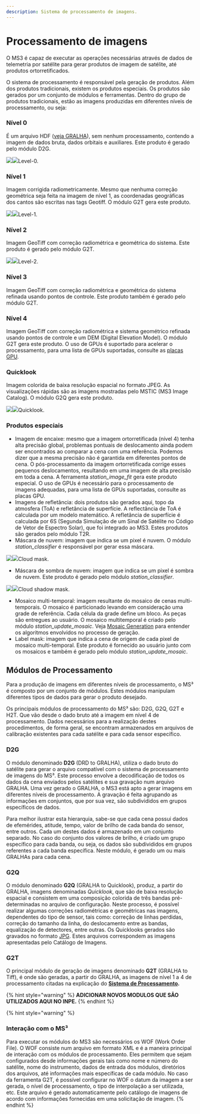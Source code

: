 ```yaml
---
description: Sistema de processamento de imagens.
---
```


# Processamento de imagens

O MS3 é capaz de executar as operações necessárias através de dados de telemetria por satélite para gerar produtos de imagem de satélite, até produtos ortorretificados.

O sistema de processamento é responsável pela geração de produtos. Além dos produtos tradicionais, existem os produtos especiais. Os produtos são gerados por um conjunto de módulos e ferramentas. Dentro do grupo de produtos tradicionais, estão as imagens produzidas em diferentes níveis de processamento, ou seja:

### Nível 0

É um arquivo HDF \([veja GRALHA](http://enms3wiki.dpi.inpe.br/wiki/GRALHA)\), sem nenhum processamento, contendo a imagem de dados bruta, dados orbitais e auxiliares. Este produto é gerado pelo módulo D2G.

[![](http://enms3wiki.dpi.inpe.br/en.w/images/thumb/9/95/Gralha.jpg/600px-Gralha.jpg)](http://enms3wiki.dpi.inpe.br/wiki/File:Gralha.jpg)[![](http://enms3wiki.dpi.inpe.br/en.w/skins/common/images/magnify-clip.png)](http://enms3wiki.dpi.inpe.br/wiki/File:Gralha.jpg)Level-0.

### Nível 1

Imagem corrigida radiometricamente. Mesmo que nenhuma correção geométrica seja feita na imagem de nível 1, as coordenadas geográficas dos cantos são escritas nas tags Geotiff. O módulo G2T gera este produto.

[![](http://enms3wiki.dpi.inpe.br/en.w/images/thumb/7/71/Level1.jpg/400px-Level1.jpg)](http://enms3wiki.dpi.inpe.br/wiki/File:Level1.jpg)[![](http://enms3wiki.dpi.inpe.br/en.w/skins/common/images/magnify-clip.png)](http://enms3wiki.dpi.inpe.br/wiki/File:Level1.jpg)Level-1.

### Nível 2

Imagem GeoTiff com correção radiométrica e geométrica do sistema. Este produto é gerado pelo módulo G2T.

[![](http://enms3wiki.dpi.inpe.br/en.w/images/thumb/8/83/Level2.jpg/400px-Level2.jpg)](http://enms3wiki.dpi.inpe.br/wiki/File:Level2.jpg)[![](http://enms3wiki.dpi.inpe.br/en.w/skins/common/images/magnify-clip.png)](http://enms3wiki.dpi.inpe.br/wiki/File:Level2.jpg)Level-2.

### Nível 3

Imagem GeoTiff com correção radiométrica e geométrica do sistema refinada usando pontos de controle. Este produto também é gerado pelo módulo G2T. 

### Nível 4

Imagem GeoTiff com correção radiométrica e sistema geométrico refinada usando pontos de controle e um DEM \(Digital Elevation Model\). O módulo G2T gera este produto. O uso de GPUs é suportado para acelerar o processamento, para uma lista de GPUs suportadas, consulte as [placas GPU](http://enms3wiki.dpi.inpe.br/wiki/GPU_boards). 

### Quicklook

Imagem colorida de baixa resolução espacial no formato JPEG. As visualizações rápidas são as imagens mostradas pelo MSTIC \(MS3 Image Catalog\). O módulo G2Q gera este produto.

[![](http://enms3wiki.dpi.inpe.br/en.w/images/thumb/f/fd/Quicklook.jpg/400px-Quicklook.jpg)](http://enms3wiki.dpi.inpe.br/wiki/File:Quicklook.jpg)[![](http://enms3wiki.dpi.inpe.br/en.w/skins/common/images/magnify-clip.png)](http://enms3wiki.dpi.inpe.br/wiki/File:Quicklook.jpg)Quicklook.

### Produtos especiais

* Imagem de encaixe: mesmo que a imagem ortorretificada \(nível 4\) tenha alta precisão global, problemas pontuais de deslocamento ainda podem ser encontrados ao comparar a cena com uma referência. Podemos dizer que a mesma precisão não é garantida em diferentes pontos de cena. O pós-processamento da imagem ortorretificada corrige esses pequenos deslocamentos, resultando em uma imagem de alta precisão em toda a cena. A ferramenta _station\_image\_fit_ gera este produto especial. O uso de GPUs é necessário para o processamento de imagens adequadas, para uma lista de GPUs suportadas, consulte as placas GPU. 
* Imagens de refletância: dois produtos são gerados aqui, topo da atmosfera \(ToA\) e refletância de superfície. A reflectância de ToA é calculada por um modelo matemático. A refletância de superfície é calculada por 6S \(Segunda Simulação de um Sinal de Satélite no Código de Vetor de Espectro Solar\), que foi integrado ao MS3. Estes produtos são gerados pelo módulo T2R.  
* Máscara de nuvem: imagem que indica se um pixel é nuvem. O módulo _station\_classifier_ é responsável por gerar essa máscara.

[![](http://enms3wiki.dpi.inpe.br/en.w/images/thumb/5/56/Cloud_mask.jpg/400px-Cloud_mask.jpg)](http://enms3wiki.dpi.inpe.br/wiki/File:Cloud_mask.jpg)[![](http://enms3wiki.dpi.inpe.br/en.w/skins/common/images/magnify-clip.png)](http://enms3wiki.dpi.inpe.br/wiki/File:Cloud_mask.jpg)Cloud mask.

* Máscara de sombra de nuvem: imagem que indica se um pixel é sombra de nuvem. Este produto é gerado pelo módulo _station\_classifier_.

[![](http://enms3wiki.dpi.inpe.br/en.w/images/thumb/c/ca/Shadow_mask.jpg/400px-Shadow_mask.jpg)](http://enms3wiki.dpi.inpe.br/wiki/File:Shadow_mask.jpg)[![](http://enms3wiki.dpi.inpe.br/en.w/skins/common/images/magnify-clip.png)](http://enms3wiki.dpi.inpe.br/wiki/File:Shadow_mask.jpg)Cloud shadow mask.

* Mosaico multi-temporal: imagem resultante do mosaico de cenas multi-temporais. O mosaico é particionado levando em consideração uma grade de referência. Cada célula da grade define um bloco. As peças são entregues ao usuário. O mosaico multitemporal é criado pelo módulo _station\_update\_mosaic_. Veja [Mosaic Generation](http://enms3wiki.dpi.inpe.br/wiki/Mosaic_Generation) para entender os algoritmos envolvidos no processo de geração.  
* Label mask: imagem que indica a cena de origem de cada pixel de mosaico multi-temporal. Este produto é fornecido ao usuário junto com os mosaicos e também é gerado pelo módulo _station\_update\_mosaic_.

## Módulos de Processamento

Para a produção de imagens em diferentes níveis de processamento, o MS³ é composto por um conjunto de módulos. Estes módulos manipulam diferentes tipos de dados para gerar o produto desejado.

Os principais módulos de processamento do MS³ são: D2G, G2Q, G2T e H2T. Que vão desde o dado bruto até a imagem em nível 4 de processamento. Dados necessários para a realização destes procedimentos, de forma geral, se encontram armazenados em arquivos de calibração existentes para cada satélite e para cada sensor específico. 

### D2G

O módulo denominado **D2G** \(DRD to GRALHA\), utiliza o dado bruto do satélite para gerar o arquivo compatível com o sistema de processamento de imagens do MS³. Este processo envolve a decodificação de todos os dados da cena enviados pelos satélites e sua gravação num arquivo GRALHA. Uma vez gerado o GRALHA, o MS3 está apto a gerar imagens em diferentes níveis de processamento. A gravação é feita agrupando as informações em conjuntos, que por sua vez, são subdivididos em grupos específicos de dados. 

Para melhor ilustrar esta hierarquia, sabe-se que cada cena possui dados de efemérides, atitude, tempo, valor de brilho de cada banda do sensor, entre outros. Cada um destes dados é armazenado em um conjunto separado. No caso do conjunto dos valores de brilho, é criado um grupo específico para cada banda, ou seja, os dados são subdivididos em grupos referentes a cada banda específica. Neste módulo, é gerado um ou mais GRALHAs para cada cena. 

### G2Q

O módulo denominado **G2Q** \(GRALHA to Quicklook\), produz, a partir do GRALHA, imagens denominadas _Quicklook_, que são de baixa resolução espacial e consistem em uma composição colorida de três bandas pré-determinadas no arquivo de configuração. Neste processo, é possível realizar algumas correções radiométricas e geométricas nas imagens, dependentes do tipo de sensor, tais como: correção de linhas perdidas, correção do tamanho da linha, do deslocamento entre as bandas, equalização de detectores, entre outras. Os Quicklooks gerados são gravados no formato [JPG](tipos-de-dados.md#jpg). Estes arquivos correspondem as imagens apresentadas pelo Catálogo de Imagens. 

### G2T

O principal módulo de geração de imagens denominado **G2T** \(GRALHA to Tiff\), é onde são geradas, a partir do GRALHA, as imagens de nível 1 a 4 de processamento citadas na explicação do [**Sistema de Processamento**](sobre-o-ms3.md#principais-sistemas)**.**

{% hint style="warning" %}
**ADICIONAR NOVOS MODULOS QUE SÃO UTILIZADOS AQUI NO INPE.**
{% endhint %}

{% hint style="warning" %}
### Interação com o **MS³**

Para executar os módulos do MS3 são necessários os WOF \(Work Order File\). O WOF consiste num arquivo em formato XML e é a maneira principal de interação com os módulos de processamento. Eles permitem que sejam configurados desde informações gerais tais como nome e número do satélite, nome do instrumento, dados de entrada dos módulos, diretórios dos arquivos, até informações mais específicas de cada módulo. No caso da ferramenta G2T, é possível configurar no WOF o datum da imagem a ser gerada, o nível de processamento, o tipo de interpolação a ser utilizada, etc. Este arquivo é gerado automaticamente pelo catálogo de imagens de acordo com informações fornecidas em uma solicitação de imagem.
{% endhint %}

